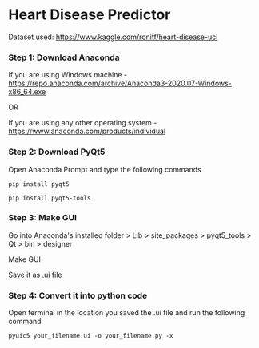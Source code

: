 # Heart Disease Predictor

Dataset used: https://www.kaggle.com/ronitf/heart-disease-uci

### Step 1: Download Anaconda

If you are using Windows machine - https://repo.anaconda.com/archive/Anaconda3-2020.07-Windows-x86_64.exe

OR

If you are using any other operating system - https://www.anaconda.com/products/individual

### Step 2: Download PyQt5

Open Anaconda Prompt and type the following commands
```
pip install pyqt5
```
```
pip install pyqt5-tools
```

### Step 3: Make GUI

Go into Anaconda's installed folder > Lib > site_packages > pyqt5_tools > Qt > bin > designer

Make GUI

Save it as .ui file

### Step 4: Convert it into python code

Open terminal in the location you saved the .ui file and run the following command
```
pyuic5 your_filename.ui -o your_filename.py -x
```

